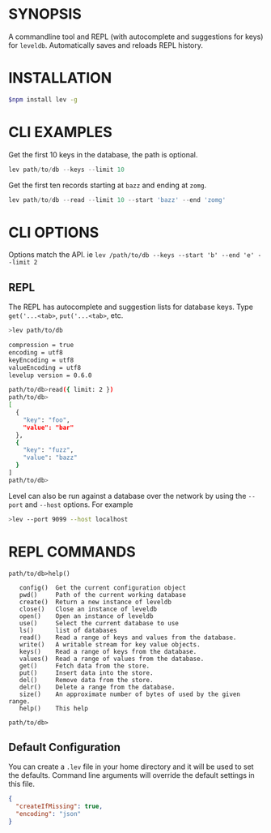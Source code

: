 # SYNOPSIS
A commandline tool and REPL (with autocomplete and suggestions for keys) for
`leveldb`. Automatically saves and reloads REPL history.

# INSTALLATION
```bash
$npm install lev -g
```

# CLI EXAMPLES
Get the first 10 keys in the database, the path is optional.
```js
lev path/to/db --keys --limit 10
```

Get the first ten records starting at `bazz` and ending at `zomg`.
```js
lev path/to/db --read --limit 10 --start 'bazz' --end 'zomg'
```

# CLI OPTIONS
Options match the API. ie `lev /path/to/db --keys --start 'b' --end 'e' --limit 2`

## REPL
The REPL has autocomplete and suggestion lists for database keys. Type 
`get('...<tab>`, `put('...<tab>`, etc.

```bash
>lev path/to/db

compression = true
encoding = utf8
keyEncoding = utf8
valueEncoding = utf8
levelup version = 0.6.0

path/to/db>read({ limit: 2 })
path/to/db>
[
  {
    "key": "foo",
    "value": "bar"
  },
  {
    "key": "fuzz",
    "value": "bazz"
  }
]
path/to/db>
```

Level can also be run against a database over the network by using the `--port`
and `--host` options. For example

```bash
>lev --port 9099 --host localhost
```

# REPL COMMANDS
```
path/to/db>help()

   config()  Get the current configuration object
   pwd()     Path of the current working database
   create()  Return a new instance of leveldb
   close()   Close an instance of leveldb
   open()    Open an instance of leveldb
   use()     Select the current database to use
   ls()      list of databases
   read()    Read a range of keys and values from the database.
   write()   A writable stream for key value objects.
   keys()    Read a range of keys from the database.
   values()  Read a range of values from the database.
   get()     Fetch data from the store.
   put()     Insert data into the store.
   del()     Remove data from the store.
   delr()    Delete a range from the database.
   size()    An approximate number of bytes of used by the given range.
   help()    This help

path/to/db>
```

## Default Configuration
You can create a `.lev` file in your home directory and it will be used to set 
the defaults. Command line arguments will override the default settings in this 
file.

```json
{
  "createIfMissing": true,
  "encoding": "json"
}

```
